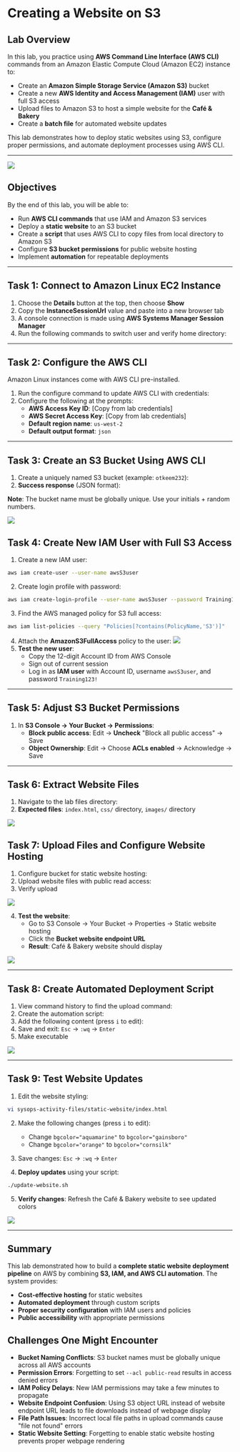 # Creating a Website on S3

## Lab Overview

In this lab, you practice using **AWS Command Line Interface (AWS CLI)** commands from an Amazon Elastic Compute Cloud (Amazon EC2) instance to:

- Create an **Amazon Simple Storage Service (Amazon S3)** bucket
- Create a new **AWS Identity and Access Management (IAM)** user with full S3 access
- Upload files to Amazon S3 to host a simple website for the **Café & Bakery**
- Create a **batch file** for automated website updates

This lab demonstrates how to deploy static websites using S3, configure proper permissions, and automate deployment processes using AWS CLI.

---

<img src= "https://github.com/Otsile23-droid/AWS-re-Start-journey/blob/63b68a78a2d60748eda4f4bd5305b992cf580541/storage/screenshots/architecture.png" >

## Objectives

By the end of this lab, you will be able to:

- Run **AWS CLI commands** that use IAM and Amazon S3 services
- Deploy a **static website** to an S3 bucket
- Create a **script** that uses AWS CLI to copy files from local directory to Amazon S3
- Configure **S3 bucket permissions** for public website hosting
- Implement **automation** for repeatable deployments

---

## Task 1: Connect to Amazon Linux EC2 Instance

1. Choose the **Details** button at the top, then choose **Show**
2. Copy the **InstanceSessionUrl** value and paste into a new browser tab
3. A console connection is made using **AWS Systems Manager Session Manager**
4. Run the following commands to switch user and verify home directory:

---

## Task 2: Configure the AWS CLI

Amazon Linux instances come with AWS CLI pre-installed.

1. Run the configure command to update AWS CLI with credentials:
2. Configure the following at the prompts:
   - **AWS Access Key ID**: [Copy from lab credentials]
   - **AWS Secret Access Key**: [Copy from lab credentials]
   - **Default region name**: `us-west-2`
   - **Default output format**: `json`

---

## Task 3: Create an S3 Bucket Using AWS CLI

1. Create a uniquely named S3 bucket (example: `otkeem232`):
2. **Success response** (JSON format):

**Note**: The bucket name must be globally unique. Use your initials + random numbers.

 <img src= "https://github.com/Otsile23-droid/AWS-re-Start-journey/blob/63b68a78a2d60748eda4f4bd5305b992cf580541/storage/screenshots/creating_an_S3_bucket_using_AWS%20CLI.png" >

## Task 4: Create New IAM User with Full S3 Access

1. Create a new IAM user:

```bash
aws iam create-user --user-name awsS3user
```

2. Create login profile with password:

```bash
aws iam create-login-profile --user-name awsS3user --password Training123!
```

3. Find the AWS managed policy for S3 full access:

```bash
aws iam list-policies --query "Policies[?contains(PolicyName,'S3')]"
```

4. Attach the **AmazonS3FullAccess** policy to the user:
   <img src= "https://github.com/Otsile23-droid/AWS-re-Start-journey/blob/63b68a78a2d60748eda4f4bd5305b992cf580541/storage/screenshots/attaching_policy_to_the_user.png" >
5. **Test the new user**:
   - Copy the 12-digit Account ID from AWS Console
   - Sign out of current session
   - Log in as **IAM user** with Account ID, username `awsS3user`, and password `Training123!`

---

## Task 5: Adjust S3 Bucket Permissions

1. In **S3 Console → Your Bucket → Permissions**:
   - **Block public access**: Edit → **Uncheck** "Block all public access" → Save
   - **Object Ownership**: Edit → Choose **ACLs enabled** → Acknowledge → Save

---

## Task 6: Extract Website Files

1. Navigate to the lab files directory:
2. **Expected files**: `index.html`, `css/` directory, `images/` directory

<img src= "https://github.com/Otsile23-droid/AWS-re-Start-journey/blob/63b68a78a2d60748eda4f4bd5305b992cf580541/storage/screenshots/extracting_web_files.png" >

## Task 7: Upload Files and Configure Website Hosting

1. Configure bucket for static website hosting:
2. Upload website files with public read access:
3. Verify upload

<img src= "https://github.com/Otsile23-droid/AWS-re-Start-journey/blob/63b68a78a2d60748eda4f4bd5305b992cf580541/storage/screenshots/uploading_files.png" >

4. **Test the website**:
   - Go to S3 Console → Your Bucket → Properties → Static website hosting
   - Click the **Bucket website endpoint URL**
   - **Result**: Café & Bakery website should display

<img src= "https://github.com/Otsile23-droid/AWS-re-Start-journey/blob/63b68a78a2d60748eda4f4bd5305b992cf580541/storage/screenshots/cafe_%26_bakery_website.png" >

---

## Task 8: Create Automated Deployment Script

1. View command history to find the upload command:
2. Create the automation script:
3. Add the following content (press `i` to edit):
4. Save and exit: `Esc` → `:wq` → `Enter`
5. Make executable

<img src= "https://github.com/Otsile23-droid/AWS-re-Start-journey/blob/63b68a78a2d60748eda4f4bd5305b992cf580541/storage/screenshots/automated_deployment_script.png" >

---

## Task 9: Test Website Updates

1. Edit the website styling:

```bash
vi sysops-activity-files/static-website/index.html
```

2. Make the following changes (press `i` to edit):

   - Change `bgcolor="aquamarine"` to `bgcolor="gainsboro"`
   - Change `bgcolor="orange"` to `bgcolor="cornsilk"`

3. Save changes: `Esc` → `:wq` → `Enter`

4. **Deploy updates** using your script:

```bash
./update-website.sh
```

5. **Verify changes**: Refresh the Café & Bakery website to see updated colors

<img src= "https://github.com/Otsile23-droid/AWS-re-Start-journey/blob/63b68a78a2d60748eda4f4bd5305b992cf580541/storage/screenshots/updated_website.png" >

---

## Summary

This lab demonstrated how to build a **complete static website deployment pipeline** on AWS by combining **S3, IAM, and AWS CLI automation**. The system provides:

- **Cost-effective hosting** for static websites
- **Automated deployment** through custom scripts
- **Proper security configuration** with IAM users and policies
- **Public accessibility** with appropriate permissions

## Challenges One Might Encounter

- **Bucket Naming Conflicts**: S3 bucket names must be globally unique across all AWS accounts
- **Permission Errors**: Forgetting to set `--acl public-read` results in access denied errors
- **IAM Policy Delays**: New IAM permissions may take a few minutes to propagate
- **Website Endpoint Confusion**: Using S3 object URL instead of website endpoint URL leads to file downloads instead of webpage display
- **File Path Issues**: Incorrect local file paths in upload commands cause "file not found" errors
- **Static Website Setting**: Forgetting to enable static website hosting prevents proper webpage rendering
